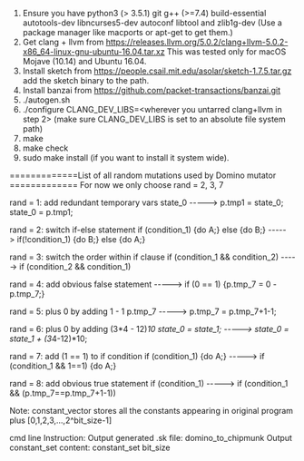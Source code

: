 1. Ensure you have python3 (> 3.5.1) git g++ (>=7.4) build-essential autotools-dev libncurses5-dev autoconf libtool and zlib1g-dev
(Use a package manager like macports or apt-get to get them.)
2. Get clang + llvm from https://releases.llvm.org/5.0.2/clang+llvm-5.0.2-x86_64-linux-gnu-ubuntu-16.04.tar.xz 
This was tested only for macOS Mojave (10.14) and Ubuntu 16.04.
3. Install sketch from https://people.csail.mit.edu/asolar/sketch-1.7.5.tar.gz
add the sketch binary to the path.
4. Install banzai from https://github.com/packet-transactions/banzai.git
5. ./autogen.sh
6. ./configure CLANG_DEV_LIBS=<wherever you untarred clang+llvm in step 2>
(make sure CLANG_DEV_LIBS is set to an absolute file system path)
7. make
8. make check
9. sudo make install (if you want to install it system wide).

=============List of all random mutations used by Domino mutator =============
For now we only choose rand = 2, 3, 7

rand = 1: add redundant temporary vars                                           state_0 -----> p.tmp1 = state_0; state_0 = p.tmp1;

rand = 2: switch if-else statement                 if (condition_1) {do A;} else {do B;} -----> if(!condition_1) {do B;} else {do A;}

rand = 3: switch the order within if clause              if (condition_1 && condition_2) -----> if (condition_2 && condition_1)

rand = 4: add obvious false statement                                                    -----> if (0 == 1) {p.tmp_7 = 0 - p.tmp_7;}

rand = 5: plus 0 by adding 1 - 1                                                 p.tmp_7 -----> p.tmp_7 = p.tmp_7+1-1;

rand = 6: plus 0 by adding (3*4 - 12)*10                              state_0 = state_1; -----> state_0 = state_1 + (3*4-12)*10;

rand = 7: add (1 == 1) to if condition                          if (condition_1) {do A;} -----> if (condition_1 && 1==1) {do A;}

rand = 8: add obvious true statement                                    if (condition_1) -----> if (condition_1 && (p.tmp_7==p.tmp_7+1-1))

Note:
constant_vector stores all the constants appearing in original program plus [0,1,2,3,...,2^bit_size-1]

cmd line Instruction:
Output generated .sk file: domino_to_chipmunk <source file name>
Output constant_set content: constant_set <source file name> bit_size
